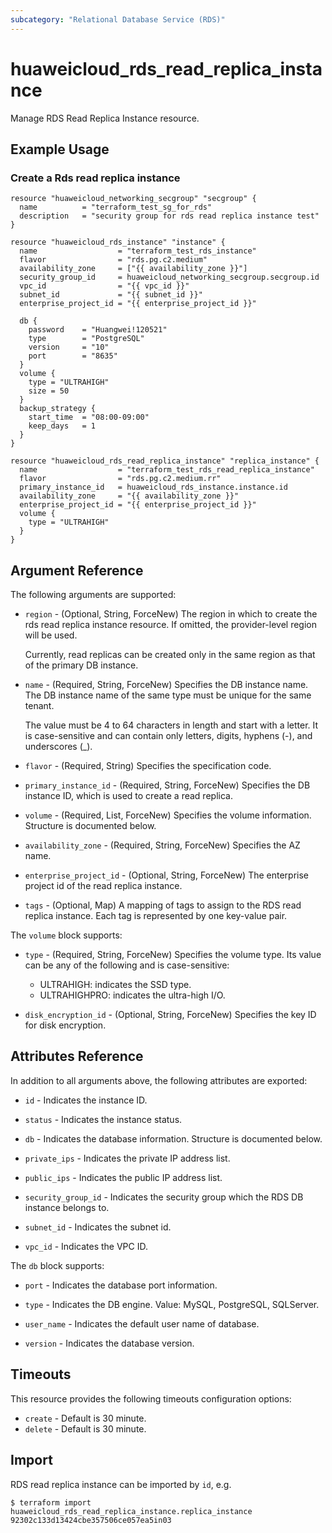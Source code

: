 ```yaml
---
subcategory: "Relational Database Service (RDS)"
---
```


# huaweicloud\_rds\_read\_replica\_instance

Manage RDS Read Replica Instance resource.

## Example Usage

### Create a Rds read replica instance
```hcl
resource "huaweicloud_networking_secgroup" "secgroup" {
  name          = "terraform_test_sg_for_rds"
  description   = "security group for rds read replica instance test"
}

resource "huaweicloud_rds_instance" "instance" {
  name                  = "terraform_test_rds_instance"
  flavor                = "rds.pg.c2.medium"
  availability_zone     = ["{{ availability_zone }}"]
  security_group_id     = huaweicloud_networking_secgroup.secgroup.id
  vpc_id                = "{{ vpc_id }}"
  subnet_id             = "{{ subnet_id }}"
  enterprise_project_id = "{{ enterprise_project_id }}"

  db {
    password    = "Huangwei!120521"
    type        = "PostgreSQL"
    version     = "10"
    port        = "8635"
  }
  volume {
    type = "ULTRAHIGH"
    size = 50
  }
  backup_strategy {
    start_time  = "08:00-09:00"
    keep_days   = 1
  }
}

resource "huaweicloud_rds_read_replica_instance" "replica_instance" {
  name                  = "terraform_test_rds_read_replica_instance"
  flavor                = "rds.pg.c2.medium.rr"
  primary_instance_id   = huaweicloud_rds_instance.instance.id
  availability_zone     = "{{ availability_zone }}"
  enterprise_project_id = "{{ enterprise_project_id }}"
  volume {
    type = "ULTRAHIGH"
  }
}
```

## Argument Reference

The following arguments are supported:

* `region` - (Optional, String, ForceNew) The region in which to create the rds read replica instance resource. If omitted, the provider-level region will be used.

  Currently, read replicas can be created only in the same region as that of the primary DB instance.

* `name` - (Required, String, ForceNew) Specifies the DB instance name. The DB instance name of the same type must be unique for the same tenant. 
  
  The value must be 4 to 64 characters in length and start with a letter. It is case-sensitive and can contain only letters, digits, hyphens (-), and underscores (_).

* `flavor` - (Required, String) Specifies the specification code.

* `primary_instance_id` - (Required, String, ForceNew) Specifies the DB instance ID, which is used to create a read replica.

* `volume` - (Required, List, ForceNew) Specifies the volume information. Structure is documented below.

* `availability_zone` - (Required, String, ForceNew) Specifies the AZ name.

* `enterprise_project_id` - (Optional, String, ForceNew) The enterprise project id of the read replica instance.

* `tags` - (Optional, Map) A mapping of tags to assign to the RDS read replica instance. Each tag is represented by one key-value pair.

The `volume` block supports:

* `type` - (Required, String, ForceNew) Specifies the volume type. Its value can be any of the following and is case-sensitive: 
    - ULTRAHIGH: indicates the SSD type.
    - ULTRAHIGHPRO: indicates the ultra-high I/O.

* `disk_encryption_id` -  (Optional, String, ForceNew) Specifies the key ID for disk encryption.

## Attributes Reference

In addition to all arguments above, the following attributes are exported:

* `id` - Indicates the instance ID.

* `status` - Indicates the instance status.

* `db` - Indicates the database information. Structure is documented below. 

* `private_ips` - Indicates the private IP address list. 

* `public_ips` - Indicates the public IP address list.

* `security_group_id` - Indicates the security group which the RDS DB instance belongs to.

* `subnet_id` - Indicates the subnet id. 

* `vpc_id` - Indicates the VPC ID. 

The `db` block supports:

* `port` - Indicates the database port information.

* `type` - Indicates the DB engine. Value: MySQL, PostgreSQL, SQLServer.

* `user_name` - Indicates the default user name of database.

* `version` - Indicates the database version.

## Timeouts
This resource provides the following timeouts configuration options:
- `create` - Default is 30 minute.
- `delete` - Default is 30 minute.

## Import

RDS read replica instance can be imported by `id`, e.g.

```shell
$ terraform import huaweicloud_rds_read_replica_instance.replica_instance 92302c133d13424cbe357506ce057ea5in03
```